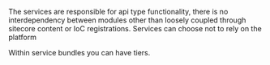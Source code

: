 The services are responsible for api type functionality, there is no interdependency between modules other than loosely coupled through sitecore content or IoC registrations. Services can choose not to rely on the platform

Within service bundles you can have tiers.